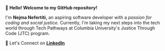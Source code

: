 👋 **Hello! Welcome to my GitHub repository!**

I'm **Nejma Nefertiti,** an aspiring software developer with a *passion for coding and social justice.* Currently, I'm taking my next steps into the tech world through Tech Pathways at Columbia University's Justice Through Code (JTC) program.

🔗 Let's Connect on [**LinkedIn**](https://www.linkedin.com/in/nejma-nefertiti)
